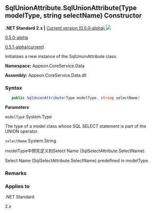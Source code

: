 ## **SqlUnionAttribute.SqlUnionAttribute(Type modelType, string selectName) Constructor**

**.NET Standard 2.x |**  <a href="javascript:void(0)" class="dropdown">Current version (0.5.0-alpha) <img src="~/images/dropdown.png"/></a>

<div class="otherversions"  value="versdiv">

<a href="javascript:void(0)">0.5.0-alpha</a>

<a href="javascript:void(0)">0.5.1-alpha(current)</a>

</div>

Initializes a new instance of the SqlUnionAttribute class.

 **Namespace:** Appeon.CoreService.Data

 **Assembly:** Appeon.CoreService.Data.dll

### **Syntax**

```c#
   public SqlUnionAttribute(Type modelType, string selectName)
```

**Parameters**

`modelType` System.Type

The type of a model class whose SQL SELECT statement is part of the UNION operator.

`selectName` System.String

modelType中预先定义的Select Name (SqlSelectAttribute.SelectName).

Select Name (SqlSelectAttribute.SelectName) predefined in modelType.

### **Remarks**





### **Applies to**

.NET Standard 

2.x